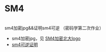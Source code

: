 # SM4
<br/>sm4加密jpg&&证明sm4可逆 （密码学第二次作业）<br/>
- sm4加密jpg，见 [SM4加密北大logo](https://github.com/Millsyang/Homework_Crypto/blob/master/SM4/SM4%E5%8A%A0%E5%AF%86%E5%8C%97%E5%A4%A7logo.docx)
- [sm4可逆证明](https://github.com/Millsyang/Homework_Crypto/blob/master/SM4/sm4%E7%9A%84%E5%8A%A0%E5%AF%86%E5%8F%AF%E9%80%86%E6%80%A7%E8%AF%81%E6%98%8E.pdf)
